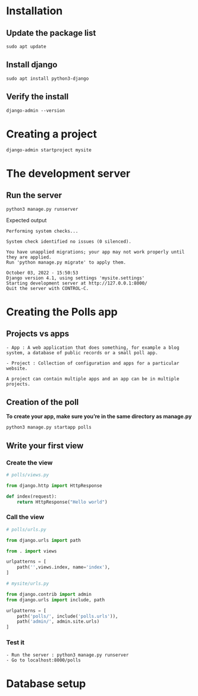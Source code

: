 # Installation

## Update the package list
```
sudo apt update
```

## Install django
```
sudo apt install python3-django
```

## Verify the install
```
django-admin --version
```

# Creating a project
```
django-admin startproject mysite
```

# The development server
## Run the server
```
python3 manage.py runserver
```

Expected output
```
Performing system checks...

System check identified no issues (0 silenced).

You have unapplied migrations; your app may not work properly until they are applied.
Run 'python manage.py migrate' to apply them.

October 03, 2022 - 15:50:53
Django version 4.1, using settings 'mysite.settings'
Starting development server at http://127.0.0.1:8000/
Quit the server with CONTROL-C.
```

# Creating the Polls app

## Projects vs apps
```
- App : A web application that does something, for example a blog system, a database of public records or a small poll app.

- Project : Collection of configuration and apps for a particular website.

A project can contain multiple apps and an app can be in multiple projects.
```

## Creation of the poll
**To create your app, make sure you’re in the same directory as manage.py**

```
python3 manage.py startapp polls
```
## Write your first view
### Create the view
```py
# polls/views.py

from django.http import HttpResponse

def index(request):
    return HttpResponse("Hello world")
```

### Call the view
```py
# polls/urls.py

from django.urls import path

from . import views

urlpatterns = [
    path('',views.index, name='index'),
]
```

```py
# mysite/urls.py

from django.contrib import admin
from django.urls import include, path

urlpatterns = [
    path('polls/', include('polls.urls')),
    path('admin/', admin.site.urls)
]
```

### Test it
```
- Run the server : python3 manage.py runserver
- Go to localhost:8000/polls
```
# Database setup

